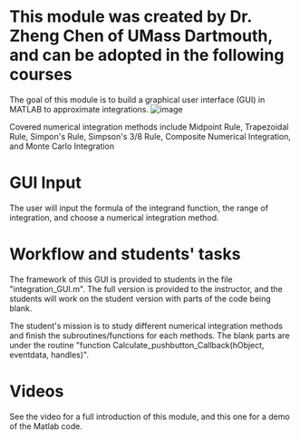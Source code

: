 # This module was created by Dr. Zheng Chen of UMass Dartmouth, and can be adopted in the following courses

The goal of this module is to build a graphical user interface (GUI) in MATLAB to approximate integrations. 
![image](https://user-images.githubusercontent.com/5354744/157935701-f6c2c9dd-5483-4f24-87dc-063aac64be7a.png)

Covered numerical integration methods include Midpoint Rule, Trapezoidal Rule, Simpon's Rule, Simpson's 3/8 Rule, Composite Numerical Integration, and Monte Carlo Integration

# GUI Input 
The user will input the formula of the integrand function, the range of integration, and choose a numerical integration method. 

# Workflow and students' tasks
The framework of this GUI is provided to students in the file "integration_GUI.m". The full version is provided to the instructor, and the students will work on the student version with parts of the code being blank.

The student's mission is to study different numerical integration methods and finish the subroutines/functions for each methods. The blank parts are under the routine "function Calculate_pushbutton_Callback(hObject, eventdata, handles)".

# Videos
See the video for a full introduction of this module, and this one for a demo of the Matlab code.

